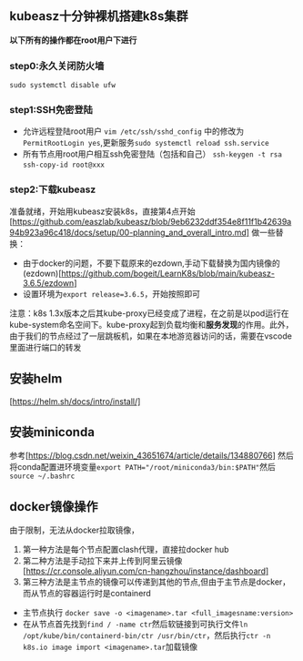 ## kubeasz十分钟裸机搭建k8s集群
**以下所有的操作都在root用户下进行**
### step0:永久关闭防火墙
`sudo systemctl disable ufw`
### step1:SSH免密登陆
- 允许远程登陆root用户
  `vim /etc/ssh/sshd_config` 中的修改为 `PermitRootLogin yes`,更新服务`sudo systemctl reload ssh.service`
- 所有节点用root用户相互ssh免密登陆（包括和自己）
  `ssh-keygen -t rsa`
  `ssh-copy-id root@xxx`

### step2:下载kubeasz
准备就绪，开始用kubeasz安装k8s，直接第4点开始[https://github.com/easzlab/kubeasz/blob/9eb6232ddf354e8f11f1b42639a94b923a96c418/docs/setup/00-planning_and_overall_intro.md]
做一些替换：
- 由于docker的问题，不要下载原来的ezdown,手动下载替换为国内镜像的(ezdown)[https://github.com/bogeit/LearnK8s/blob/main/kubeasz-3.6.5/ezdown]
- 设置环境为`export release=3.6.5`，开始按照即可

注意：k8s 1.3x版本之后其kube-proxy已经变成了进程，在之前是以pod运行在kube-system命名空间下。kube-proxy起到负载均衡和**服务发现**的作用。此外，由于我们的节点经过了一层跳板机，如果在本地游览器访问的话，需要在vscode里面进行端口的转发

## 安装helm
[https://helm.sh/docs/intro/install/]
## 安装miniconda
参考[https://blog.csdn.net/weixin_43651674/article/details/134880766]
然后将conda配置进环境变量`export PATH="/root/miniconda3/bin:$PATH"`然后`source ~/.bashrc`
## docker镜像操作
由于限制，无法从docker拉取镜像，
1. 第一种方法是每个节点配置clash代理，直接拉docker hub
2. 第二种方法是手动拉下来并上传到阿里云镜像[https://cr.console.aliyun.com/cn-hangzhou/instance/dashboard]
3. 第三种方法是主节点的镜像可以传递到其他的节点,但由于主节点是docker，而从节点的容器运行时是containerd
- 主节点执行 `docker save -o <imagename>.tar <full_imagesname:version>`
- 在从节点首先找到`find / -name ctr`然后软链接到可执行文件`ln /opt/kube/bin/containerd-bin/ctr /usr/bin/ctr`，然后执行`ctr -n k8s.io image import <imagename>.tar`加载镜像


